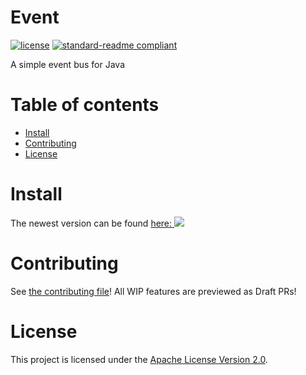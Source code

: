 # Event

[![license](https://img.shields.io/github/license/Conelux/Event?style=for-the-badge&color=b2204c)](../LICENSE)
[![standard-readme compliant](https://img.shields.io/badge/readme%20style-standard-brightgreen.svg?style=for-the-badge)](https://github.com/RichardLitt/standard-readme)

A simple event bus for Java

# Table of contents

- [Install](#install)
- [Contributing](#contributing)
- [License](#license)

# Install

The newest version can be found [here: ![](https://jitpack.io/v/Conelux/Event.svg)](https://jitpack.io/#Conelux/Event)

# Contributing

See [the contributing file](CONTRIBUTING.md)!
All WIP features are previewed as Draft PRs!

# License

This project is licensed under the [Apache License Version 2.0](../LICENSE).
